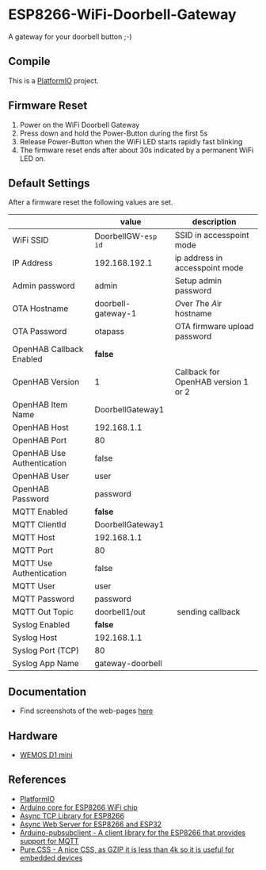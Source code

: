 # ESP8266-WiFi-Doorbell-Gateway
A gateway for your doorbell button ;-)

## Compile
This is a [PlatformIO](https://platformio.org/) project.

## Firmware Reset
1. Power on the WiFi Doorbell Gateway
2. Press down and hold the Power-Button during the first 5s
3. Release Power-Button when the WiFi LED starts rapidly fast blinking
4. The firmware reset ends after about 30s indicated by a permanent WiFi LED on.

## Default Settings
After a firmware reset the following values are set.

|    | value | description |
|----|-------|-------------|
| WiFi SSID | DoorbellGW-`esp id` | SSID in accesspoint mode |
| IP Address | 192.168.192.1 | ip address in accesspoint mode |
| Admin password | admin | Setup admin password |
| OTA Hostname | doorbell-gateway-1 | *O*ver *T*he *A*ir hostname |
| OTA Password | otapass | OTA firmware upload password |
| OpenHAB Callback Enabled | **false** | |
| OpenHAB Version | 1 | Callback for OpenHAB version 1 or 2 |
| OpenHAB Item Name | DoorbellGateway1 | |
| OpenHAB Host | 192.168.1.1 | |
| OpenHAB Port | 80 | |
| OpenHAB Use Authentication | false | |
| OpenHAB User | user |  |
| OpenHAB Password | password | |
| MQTT Enabled | **false** |  |
| MQTT ClientId | DoorbellGateway1 |  |
| MQTT Host | 192.168.1.1 | |
| MQTT Port | 80 | |
| MQTT Use Authentication | false | |
| MQTT User | user |  |
| MQTT Password | password | |
| MQTT Out Topic | doorbell1/out | sending callback |
| Syslog Enabled | **false** |  |
| Syslog Host | 192.168.1.1 | |
| Syslog Port (TCP) | 80 | |
| Syslog App Name | gateway-doorbell |  |

## Documentation
- Find screenshots of the web-pages [here](https://github.com/thorsten-l/ESP8266-WiFi-Doorbell-Gateway/tree/master/docs)

## Hardware
- [WEMOS D1 mini](https://wiki.wemos.cc/products:d1:d1_mini)

## References
- [PlatformIO](https://platformio.org/)
- [Arduino core for ESP8266 WiFi chip](https://github.com/esp8266/Arduino)
- [Async TCP Library for ESP8266](https://github.com/me-no-dev/ESPAsyncTCP)
- [Async Web Server for ESP8266 and ESP32](https://github.com/me-no-dev/ESPAsyncWebServer)
- [Arduino-pubsubclient - A client library for the ESP8266 that provides support for MQTT](https://github.com/heman4t/Arduino-pubsubclient)
- [Pure.CSS - A nice CSS, as GZIP it is less than 4k so it is useful for embedded devices](https://purecss.io/)
